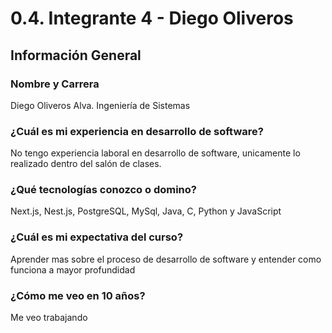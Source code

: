 # 0.4. Integrante 4 - Diego Oliveros

## Información General

### Nombre y Carrera

Diego Oliveros Alva. Ingeniería de Sistemas

### ¿Cuál es mi experiencia en desarrollo de software?

No tengo experiencia laboral en desarrollo de software, unicamente lo realizado dentro del salón de clases.

### ¿Qué tecnologías conozco o domino?

Next.js, Nest.js, PostgreSQL, MySql, Java, C, Python y JavaScript

### ¿Cuál es mi expectativa del curso?

Aprender mas sobre el proceso de desarrollo de software y entender como funciona a mayor profundidad

### ¿Cómo me veo en 10 años?

Me veo trabajando
